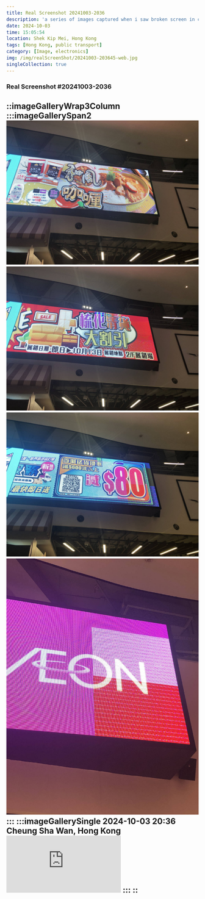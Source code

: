 ```yaml
---
title: Real Screenshot 20241003-2036
description: 'a series of images captured when i saw broken screen in city'
date: 2024-10-03
time: 15:05:54
location: Shek Kip Mei, Hong Kong
tags: [Hong Kong, public transport]
category: [Image, electronics]
img: /img/realScreenShot/20241003-203645-web.jpg
singleCollection: true
---
```


### Real Screenshot #20241003-2036
::imageGalleryWrap3Column
    :::imageGallerySpan2
     <!-- ![Alttext](/img/realScreenShot/20240912-001830-web.jpg) -->
     ![alt text](/img/realScreenShot/20241003-203632-web.jpg) 
     ![alt text](/img/realScreenShot/20241003-203633-web.jpg) 
     ![alt text](/img/realScreenShot/20241003-203637-web.jpg) 
     ![alt text](/img/realScreenShot/20241003-203645-web.jpg)
    :::
    :::imageGallerySingle
    2024-10-03     20:36  
    Cheung Sha Wan, Hong Kong
      <iframe style="aspect-ratio: 16/9;" class="w-full " src="https://www.youtube.com/embed/2R8sUwgZZFQ?si=13Uczr17mns5eR0J&amp;controls=0" title="YouTube video player" frameborder="0" allow="accelerometer; autoplay; clipboard-write; encrypted-media; gyroscope; picture-in-picture; web-share" allowfullscreen></iframe>
    :::
::
---